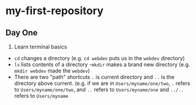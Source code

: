 # my-first-repository

## Day One

1. Learn terminal basics
  - `cd` changes a directory (e.g. `cd webdev` puts us in the `webdev` directory)
  - `ls` lists contents of a directory
  -`mkdir` makes a brand new directory (e.g. `mkdir webdev` made the `webdev`)
  - There are two "path" shortcuts `.` is current directory and `..` is the directory above current. (e.g. if we are in `Users/myname/one/two`, `.` refers to `Users/myname/one/two`, and `..` refers to `Users/myname/one` and `../..` refers to `Users/myname`
